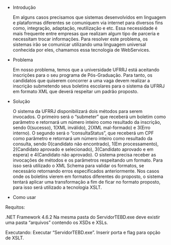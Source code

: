 - Introdução

	Em alguns casos precisamos que sistemas desenvolvidos em linguagem e plataformas diferentes se comuniquem via internet para diversos fins como, integração, adaptação, reutilização e etc. Essa necessidade é mais frequente entre empresas que realizam algum tipo de parceria e necessitam trocar informações. Para resolver este problema, os sistemas irão se comunicar utilizando uma linguagem universal conhecida por eles, chamamos essa tecnologia de WebServices.

- Problema

	Em nosso problema, temos que a universidade UFRRJ está aceitando inscrições para o seu programa de Pós-Graduação. Para tanto, os candidatos que quiserem concorrer a uma vaga devem realizar a inscrição submetendo seus boletins escolares para o sistema da UFRRJ em formato XML que deverá respeitar um padrão proposto.
	

- Solução
	
	O sistema da UFRRJ disponibilizará dois métodos para serem invocados. O primeiro será o “submeter” que receberá um boletim como parâmetro e retornará um número inteiro como resultado da inscrição, sendo 0(sucesso), 1(XML inválido), 2(XML mal-formado) e 3(Erro interno). O segundo será o “consultaStatus”, que receberá um CPF como parâmetro e retornará um número inteiro como resultado da consulta, sendo 0(candidato não encontrado), 1(Em processamento), 2(Candidato aprovado e selecionado), 3(Candidato aprovado e em espera) e 4(Candidato não aprovado).
	O sistema precisa receber as invocações de métodos e os parâmetros respeitando um formato. Para isso será utilizado o XML Schema para validar os formatos, se necessário retornando erros especificados anteriormente.
	Nos casos onde os boletins vierem em formatos diferentes do proposto, o sistema tentará aplicar uma transformação a fim de ficar no formato proposto, para isso será utilizado a tecnologia XSLT.
	
	
- Como usar

Requitos:

.NET Framework 4.6.2
Na mesma pasta do ServidorTEBD.exe deve existir uma pasta “arquivos” contendo os XSDs e XSLs.

Executando:
Executar “ServidorTEBD.exe”. Inserir porta e flag para opção de XSLT.

